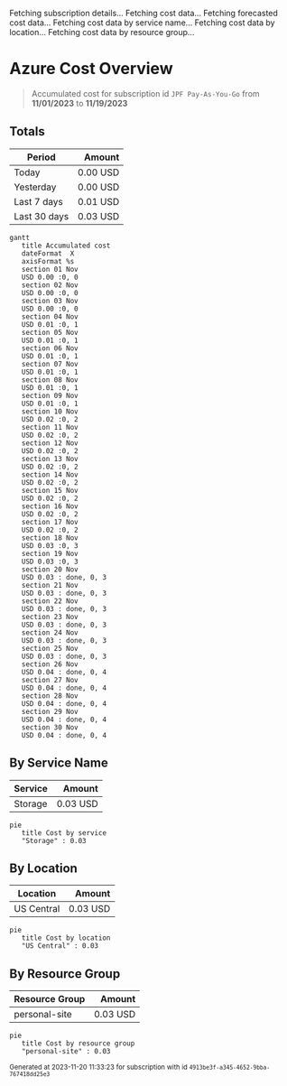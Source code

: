 Fetching subscription details...
Fetching cost data...
Fetching forecasted cost data...
Fetching cost data by service name...
Fetching cost data by location...
Fetching cost data by resource group...
# Azure Cost Overview

> Accumulated cost for subscription id `JPF Pay-As-You-Go` from **11/01/2023** to **11/19/2023**

## Totals

|Period|Amount|
|---|---:|
|Today|0.00 USD|
|Yesterday|0.00 USD|
|Last 7 days|0.01 USD|
|Last 30 days|0.03 USD|

```mermaid
gantt
   title Accumulated cost
   dateFormat  X
   axisFormat %s
   section 01 Nov
   USD 0.00 :0, 0
   section 02 Nov
   USD 0.00 :0, 0
   section 03 Nov
   USD 0.00 :0, 0
   section 04 Nov
   USD 0.01 :0, 1
   section 05 Nov
   USD 0.01 :0, 1
   section 06 Nov
   USD 0.01 :0, 1
   section 07 Nov
   USD 0.01 :0, 1
   section 08 Nov
   USD 0.01 :0, 1
   section 09 Nov
   USD 0.01 :0, 1
   section 10 Nov
   USD 0.02 :0, 2
   section 11 Nov
   USD 0.02 :0, 2
   section 12 Nov
   USD 0.02 :0, 2
   section 13 Nov
   USD 0.02 :0, 2
   section 14 Nov
   USD 0.02 :0, 2
   section 15 Nov
   USD 0.02 :0, 2
   section 16 Nov
   USD 0.02 :0, 2
   section 17 Nov
   USD 0.02 :0, 2
   section 18 Nov
   USD 0.03 :0, 3
   section 19 Nov
   USD 0.03 :0, 3
   section 20 Nov
   USD 0.03 : done, 0, 3
   section 21 Nov
   USD 0.03 : done, 0, 3
   section 22 Nov
   USD 0.03 : done, 0, 3
   section 23 Nov
   USD 0.03 : done, 0, 3
   section 24 Nov
   USD 0.03 : done, 0, 3
   section 25 Nov
   USD 0.03 : done, 0, 3
   section 26 Nov
   USD 0.04 : done, 0, 4
   section 27 Nov
   USD 0.04 : done, 0, 4
   section 28 Nov
   USD 0.04 : done, 0, 4
   section 29 Nov
   USD 0.04 : done, 0, 4
   section 30 Nov
   USD 0.04 : done, 0, 4
```

## By Service Name

|Service|Amount|
|---|---:|
|Storage|0.03 USD|

```mermaid
pie
   title Cost by service
   "Storage" : 0.03
```

## By Location

|Location|Amount|
|---|---:|
|US Central|0.03 USD|

```mermaid
pie
   title Cost by location
   "US Central" : 0.03
```

## By Resource Group

|Resource Group|Amount|
|---|---:|
|personal-site|0.03 USD|

```mermaid
pie
   title Cost by resource group
   "personal-site" : 0.03
```

<sup>Generated at 2023-11-20 11:33:23 for subscription with id `4913be3f-a345-4652-9bba-767418dd25e3`</sup>

